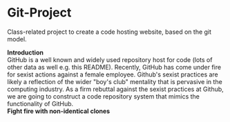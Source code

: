 Git-Project
===========

Class-related project to create a code hosting website, based on the git model.

<b>Introduction </b><br/>
  GitHub is a well known and widely used repository host for code (lots of other data as well e.g. this README). Recently, GitHub has come under fire for sexist actions against a female employee. Github's sexist practices are likely a reflection of the wider "boy's club" mentality that is pervasive in the computing industry. As a firm rebuttal against the sexist practices at Github, we are going to construct a code repository system that mimics the functionality of GitHub.
<br/><b>Fight fire with non-identical clones<b>
  <br/>
